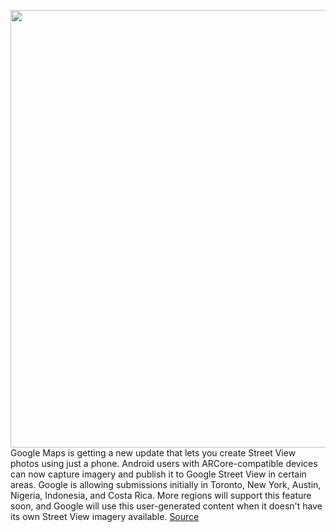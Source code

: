 <img src='https://cdn.vox-cdn.com/thumbor/7pUDuFMiOS2nhAYGzK2-XVN5zcA=/0x0:1500x1000/1200x800/filters:focal(630x380:870x620)/cdn.vox-cdn.com/uploads/chorus_image/image/68447914/googlestreetviewnew.0.jpg' width='700px' /><br/>
Google Maps is getting a new update that lets you create Street View photos using just a phone. Android users with ARCore-compatible devices can now capture imagery and publish it to Google Street View in certain areas. Google is allowing submissions initially in Toronto, New York, Austin, Nigeria, Indonesia, and Costa Rica. More regions will support this feature soon, and Google will use this user-generated content when it doesn't have its own Street View imagery available.
<a href='https://www.theverge.com/2020/12/3/22149884/google-maps-street-view-photos-phone-android-update'> Source <a/>